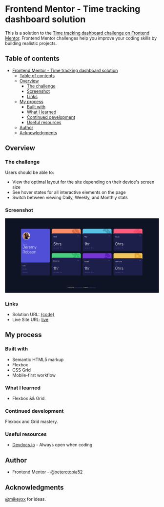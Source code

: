 # Frontend Mentor - Time tracking dashboard solution

This is a solution to the [Time tracking dashboard challenge on Frontend Mentor](https://www.frontendmentor.io/challenges/time-tracking-dashboard-UIQ7167Jw). Frontend Mentor challenges help you improve your coding skills by building realistic projects.

## Table of contents

- [Frontend Mentor - Time tracking dashboard solution](#frontend-mentor---time-tracking-dashboard-solution)
  - [Table of contents](#table-of-contents)
  - [Overview](#overview)
    - [The challenge](#the-challenge)
    - [Screenshot](#screenshot)
    - [Links](#links)
  - [My process](#my-process)
    - [Built with](#built-with)
    - [What I learned](#what-i-learned)
    - [Continued development](#continued-development)
    - [Useful resources](#useful-resources)
  - [Author](#author)
  - [Acknowledgments](#acknowledgments)

## Overview

### The challenge

Users should be able to:

- View the optimal layout for the site depending on their device's screen size
- See hover states for all interactive elements on the page
- Switch between viewing Daily, Weekly, and Monthly stats

### Screenshot

![Time tracking dashboard challenge solution screenshot](./images/Screenshot_Time-tracking-dashboard-solution.png)

### Links

- Solution URL: [{code}](https://github.com/heterotopia52/front-End-Mentor/blob/master/time-tracking-dashboard/index.html)
- Live Site URL: [live](https://heterotopia52.github.io/front-End-Mentor/time-tracking-dashboard/index.html)

## My process

### Built with

- Semantic HTML5 markup
- Flexbox
- CSS Grid
- Mobile-first workflow

### What I learned

- Flexbox && Grid.

### Continued development

Flexbox and Grid mastery.

### Useful resources

- [Devdocs.io](https://devdocs.io) - Always open when coding.

## Author

- Frontend Mentor - [@beterotopia52](https://www.frontendmentor.io/profile/heterotopia52)
  
## Acknowledgments

[@mikeyxx](https://github.com/mikeyxx) for ideas.
